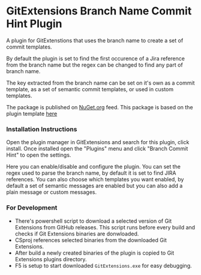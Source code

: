 # GitExtensions Branch Name Commit Hint Plugin
A plugin for GitExtenstions that uses the branch name to create a set of commit templates.

By default the plugin is set to find the first occurence of a Jira reference from the branch name but the regex can be changed to find any part of branch name.

The key extracted from the branch name can be set on it's own as a commit template, as a set of semantic commit templates, or used in custom templates.


The package is published on [NuGet.org](https://www.nuget.org/packages/GitExtensions.BranchNameCommitHintPlugin) feed.
This package is based on the plugin template [here](https://github.com/gitextensions/gitextensions.plugintemplate)
### Installation Instructions
Open the plugin manager in GitExtensions and search for this plugin, click install. Once installed open the "Plugins" menu and click "Branch Commit Hint" to open the settings.

Here you can enable/disable and configure the plugin. You can set the regex used to parse the branch name, by default it is set to find JIRA references. You can also choose which templates you want enabled, by default a set of semantic messages are enabled but you can also add a plain message or custom messages.
### For Development
 - There's powershell script to download a selected version of Git Extensions from GitHub releases. This script runs before every build and checks if Git Extensions binaries are donwloaded.
 - CSproj references selected binaries from the downloaded Git Extensions.
 - After build a newly created binaries of the plugin is copied to Git Extensions plugins directory.
 - F5 is setup to start downloaded `GitExtensions.exe` for easy debugging.